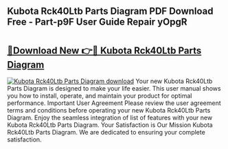 ## Kubota Rck40Ltb Parts Diagram PDF Download Free - Part-p9F User Guide Repair yOpgR

# <h2><a href="http://dfqzmmb.blite.top/?on=Kubota+Rck40Ltb+Parts+Diagram">🔗Download New 👉🔴 Kubota Rck40Ltb Parts Diagram</a></h2>

[![Kubota Rck40Ltb Parts Diagram download](https://i.imgur.com/lujVjoI.png)](http://dfqzmmb.blite.top/?on=Kubota+Rck40Ltb+Parts+Diagram)
Your new Kubota Rck40Ltb Parts Diagram is designed to make your life easier. This user manual shows you how to install, operate, and maintain your product for optimal performance. Important User Agreement Please review the user agreement terms and conditions before operating your new Kubota Rck40Ltb Parts Diagram. Enjoy the seamless integration of list of features with your new Kubota Rck40Ltb Parts Diagram. Your Satisfaction is Our Mission Kubota Rck40Ltb Parts Diagram. We are dedicated to ensuring your complete satisfaction.
